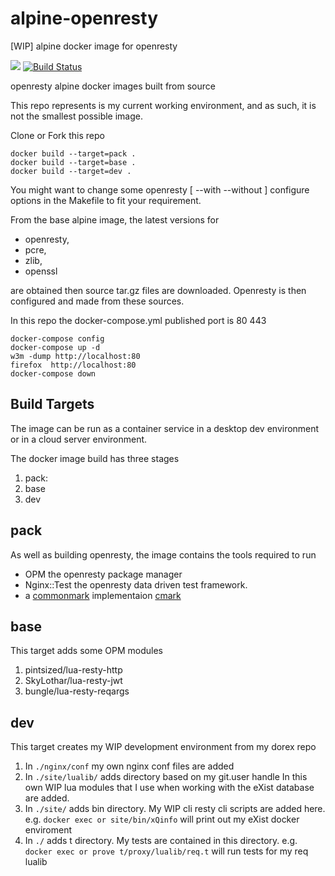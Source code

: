 # alpine-openresty
[WIP] alpine docker image for openresty

[![](https://images.microbadger.com/badges/image/grantmacken/alpine-openresty.svg)](https://microbadger.com/images/grantmacken/alpine-openresty "Get your own image badge on microbadger.com")
[![Build Status](https://travis-ci.org/grantmacken/alpine-openresty.svg?branch=master)](https://travis-ci.org/grantmacken/alpine-openresty)

openresty alpine docker images built from source

This repo represents is my current working environment,
and as such, it is not the smallest possible image.



Clone or Fork this repo

```
docker build --target=pack .
docker build --target=base .
docker build --target=dev .
```

You might want to change some openresty 
 [ --with --without ]
configure options in the Makefile to fit your requirement.

From the base alpine image, 
the latest versions for 
- openresty, 
- pcre, 
- zlib, 
- openssl 

are obtained then source tar.gz files are downloaded. 
Openresty is then configured and made from these sources.

In this repo the docker-compose.yml published port is 80 443

```
docker-compose config
docker-compose up -d
w3m -dump http://localhost:80
firefox  http://localhost:80
docker-compose down
```

## Build Targets

The image can be run as a container service in a desktop dev 
environment or in a cloud server environment.

The docker image build has three stages

1. pack: 
2. base
3. dev

## pack

As well as building openresty, the image contains 
the tools required to run
 - OPM the openresty package manager 
 - Nginx::Test the openresty data driven test framework.
 - a [commonmark](https://github.com/commonmark/CommonMark) implementaion [cmark](https://github.com/commonmark/cmark)

## base

This target adds some OPM modules

1. pintsized/lua-resty-http
2. SkyLothar/lua-resty-jwt
3. bungle/lua-resty-reqargs

## dev

This target creates my WIP development environment from my dorex repo

1. In `./nginx/conf`  my own nginx conf files are added
1. In `./site/lualib/`  adds directory based on my git.user handle
  In this own WIP lua modules that I use when working with the eXist database are added.
2. In `./site/`  adds bin directory. My WIP cli resty cli scripts are added here.
   e.g.  `docker exec or site/bin/xQinfo` will print out my eXist docker enviroment 
2. In `./`  adds t directory.  My tests are contained in this directory. 
   e.g. `docker exec or prove t/proxy/lualib/req.t` will run tests for my req lualib

 





